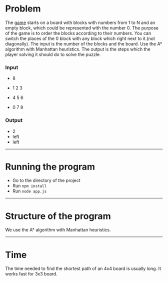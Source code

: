 # Problem

The [game](http://mypuzzle.org/sliding) starts on a board with blocks with numbers from 1 to N and an empty block, which could be represented with the number 0. The purpose of the game is to order the blocks according to their numbers. You can switch the places of the 0 block with any block which right next to it.(not diagonally). The input is the number of the blocks and the board. Use the A* algorithm with Manhattan heuristics. The output is the steps which the player solving it should do to solve the puzzle. 

### Input

* 8

* 1 2 3
* 4 5 6
* 0 7 8

### Output

* 2
* left
* left


---

# Running the program

* Go to the directory of the project
* Run `npm install`
* Run `node app.js`

---

# Structure of the program

We use the A* algorithm with Manhattan heuristics.

---

# Time

The time needed to find the shortest path of an 4x4 board is usually long. It works fast for 3x3 board.


